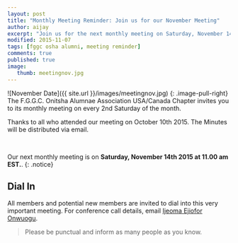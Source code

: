 ```yaml
---
layout: post
title: "Monthly Meeting Reminder: Join us for our November Meeting"
author: aijay
excerpt: "Join us for the next monthly meeting on Saturday, November 14, 2015 at 11am EST."
modified: 2015-11-07
tags: [fggc osha alumni, meeting reminder]
comments: true
published: true
image:
   thumb: meetingnov.jpg
---
```


![November Date]({{ site.url }}/images/meetingnov.jpg)
{: .image-pull-right} 
The F.G.G.C. Onitsha Alumnae Association USA/Canada Chapter invites you to its monthly meeting on every 2nd Saturday of the month. 

Thanks to all who attended our meeting on October 10th 2015. The Minutes will be distributed via email.

<br>

Our next monthly meeting is on **Saturday, November 14th 2015 at 11.00 am EST.**. 
{: .notice} 

## Dial In 
All members and potential new members are invited to dial into this very important meeting. For conference call details, email [Ijeoma Ejiofor Onwuogu](mailto:ijeoma.ejiofor@fggconitsha.com).

> Please be punctual and inform as many people as you know.

